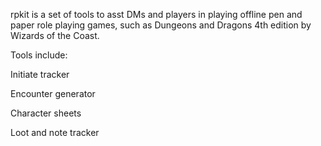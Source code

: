 rpkit is a set of tools to asst DMs and players in playing offline pen and paper role playing games, such as Dungeons and Dragons 4th edition by Wizards of the Coast.

Tools include:

Initiate tracker

Encounter generator

Character sheets

Loot and note tracker